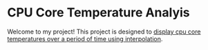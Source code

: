 # CPU Core Temperature Analyis

Welcome to my project! This project is designed to [display cpu core temperatures over a period of time using interpolation](https://github.com/Willpatpost/CPU-Core-Temp-Analyzer).
